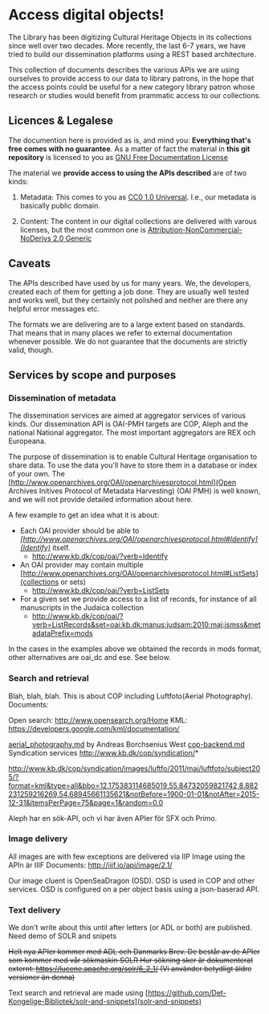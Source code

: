 # Access digital objects!

The Library has been digitizing Cultural Heritage Objects in its
collections since well over two decades. More recently, the last 6-7
years, we have tried to build our dissemination platforms using a REST
based architecture.

This collection of documents describes the various APIs we are using
ourselves to provide access to our data to library patrons, in the
hope that the access points could be useful for a new category library
patron whose research or studies would benefit from prammatic access
to our collections.


## Licences & Legalese

The documention here is provided as is, and mind you: __Everything
that's free comes with no guarantee__. As a matter of fact the
material in __this git repository__ is licensed to you as 
[GNU Free Documentation License](LICENSE)

The material we __provide access to using the APIs described__ are of two kinds:

1. Metadata: This comes to you as [CC0 1.0
Universal](https://creativecommons.org/publicdomain/zero/1.0/). I.e.,
our metadata is basically public domain.

2. Content: The content in our digital collections are delivered with
varous licenses, but the most common one is
[Attribution-NonCommercial-NoDerivs 2.0
Generic](https://creativecommons.org/licenses/by-nc-nd/2.0/)

## Caveats

The APIs described have used by us for many years. We, the developers,
created each of them for getting a job done. They are usually well
tested and works well, but they certainly not polished and neither are
there any helpful error messages etc.

The formats we are delivering are to a large extent based on
standards. That means that in many places we refer to external
documentation whenever possible. We do not guarantee that the
documents are strictly valid, though.

## Services by scope and purposes

### Dissemination of metadata

The dissemination services are aimed at aggregator services of various
kinds. Our dissemination API is OAI-PMH targets are COP, Aleph and the
national National aggregator. The most important aggregators are REX
och Europeana.

The purpose of dissemination is to enable Cultural Heritage
organisation to share data. To use the data you'll have to store them
in a database or index of your own. The
[http://www.openarchives.org/OAI/openarchivesprotocol.html](Open
Archives Initives Protocol of Metadata Harvesting) (OAI PMH) is well
known, and we will not provide detailed information about here.

A few example to get an idea what it is about:

+ Each OAI provider should be able to _[http://www.openarchives.org/OAI/openarchivesprotocol.html#Identify](Identify)_ itself.
  + http://www.kb.dk/cop/oai/?verb=Identify
+ An OAI provider may contain multiple [http://www.openarchives.org/OAI/openarchivesprotocol.html#ListSets](collections or sets)
  + http://www.kb.dk/cop/oai/?verb=ListSets
+ For a given set we provide access to a list of records, for instance of all manuscripts in the Judaica collection
  + http://www.kb.dk/cop/oai/?verb=ListRecords&set=oai:kb.dk:manus:judsam:2010:maj:jsmss&metadataPrefix=mods

In the cases in the examples above we obtained the records in mods format, other alternatives are oai_dc and ese. See below.

### Search and retrieval

Blah, blah, blah. This is about COP including Luftfoto(Aerial Photography). Documents:

Open search: http://www.opensearch.org/Home
KML: https://developers.google.com/kml/documentation/

[aerial_photography.md](aerial_photography.md) by Andreas Borchsenius West 
[cop-backend.md](cop-backend.md)
Syndication services http://www.kb.dk/cop/syndication/*

http://www.kb.dk/cop/syndication/images/luftfo/2011/maj/luftfoto/subject205/?format=kml&type=all&bbo=12.175383114685019,55.84732059821742,8.882231259216269,54.68945661135621&notBefore=1900-01-01&notAfter=2015-12-31&itemsPerPage=75&page=1&random=0.0

Aleph har en sök-API, och vi har även APIer för SFX och Primo.

### Image delivery

All images are with few exceptions are delivered via IIP Image using the APIn är IIIF Documents: http://iiif.io/api/image/2.1/

Our image cluent is OpenSeaDragon (OSD). OSD is used in COP and other
services. OSD is configured on a per object basis using a json-baserad
API.

### Text delivery

We don't write about this until after letters (or ADL or both) are published. Need demo of SOLR and snipets

~~Helt nya APIer kommer med ADL och Danmarks Brev. De består av de APIer som kommer med vår sökmaskin SOLR Hur sökning sker är dokumenterat externt: https://lucene.apache.org/solr/6_2_1/ (Vi använder betydligt äldre versioner än denna)~~

Text search and retrieval are made using  [https://github.com/Det-Kongelige-Bibliotek/solr-and-snippets](solr-and-snippets)